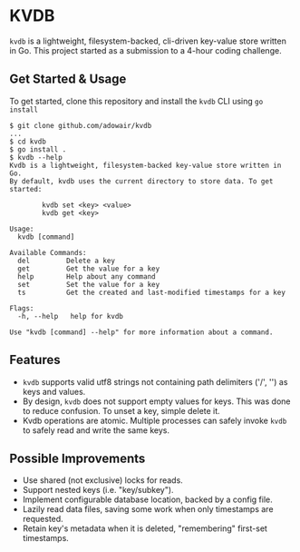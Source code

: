 # KVDB

`kvdb` is a lightweight, filesystem-backed, cli-driven key-value store written
in Go. This project started as a submission to a 4-hour coding challenge.

## Get Started & Usage

To get started, clone this repository and install the `kvdb` CLI using
`go install`

```console
$ git clone github.com/adowair/kvdb
...
$ cd kvdb
$ go install .
$ kvdb --help
Kvdb is a lightweight, filesystem-backed key-value store written in Go.
By default, kvdb uses the current directory to store data. To get started:

        kvdb set <key> <value>
        kvdb get <key>

Usage:
  kvdb [command]

Available Commands:
  del         Delete a key
  get         Get the value for a key
  help        Help about any command
  set         Set the value for a key
  ts          Get the created and last-modified timestamps for a key

Flags:
  -h, --help   help for kvdb

Use "kvdb [command] --help" for more information about a command.
```

## Features
- `kvdb` supports valid utf8 strings not containing path delimiters
  ('/', '\') as keys and values.
- By design, `kvdb` does not support empty values for keys. This was done to
  reduce confusion. To unset a key, simple delete it.
- Kvdb operations are atomic. Multiple processes can safely invoke `kvdb` to
  safely read and write the same keys.

## Possible Improvements
- Use shared (not exclusive) locks for reads.
- Support nested keys (i.e. "key/subkey").
- Implement configurable database location, backed by a config file.
- Lazily read data files, saving some work when only timestamps are requested.
- Retain key's metadata when it is deleted, "remembering" first-set timestamps.